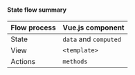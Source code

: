 #### State flow summary

Flow process    | Vue.js component
--------|----
State   | `data` and `computed`
View    | `<template>`
Actions | `methods`


<aside class="notes">
</aside>
